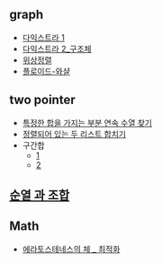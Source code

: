 ﻿## graph

- [다익스트라 1](../inflearn/4.graph/80.cpp)
- [다익스트라 2_구조체](./80_2.cpp)
- [위상정렬](../inflearn/5.dp/topological.cpp)
- [플로이드-와샬](../dongbin/ch09/floyd.cpp)

## two pointer

- [특정한 합을 가지는 부분 연속 수열 찾기](../dongbin/etc/twopointer1.cpp)
- [정렬되어 있는 두 리스트 합치기](../dongbin/etc/towpointer2.cpp)
- 구간합
  - [1](../dongbin/etc/prefix_sum.cpp)
  - [2](../dongbin/etc/prefix_sum2.cpp)


## [순열 과 조합](../good/순열과조합.md)

## Math

- [에라토스테네스의 체 _ 최적화](../baaaaakingdog/0x17_math/1929.cpp)
